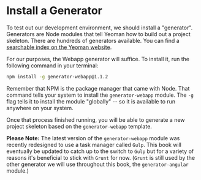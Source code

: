# Install a Generator
To test out our development environment, we should install a "generator". Generators are Node modules that tell Yeoman how to build out a project skeleton. There are hundreds of generators available. You can find a [searchable index on the Yeoman website](http://yeoman.io/generators).

For our purposes, the Webapp generator will suffice. To install it, run the following command in your terminal:

```bash
npm install -g generator-webapp@1.1.2
```

Remember that NPM is the package manager that came with Node. That command tells your system to install the `generator-webapp` module. The `-g` flag tells it to install the module "globally" -- so it is available to run anywhere on your system.

Once that process finished running, you will be able to generate a new project skeleton based on the `generator-webapp` template.

**Please Note:** The latest version of the `generator-webapp` module was recently redesigned to use a task manager called `Gulp`. This book will eventually be updated to catch up to the switch to `Gulp` but for a variety of reasons it's beneficial to stick with `Grunt` for now. (`Grunt` is still used by the other generator we will use throughout this book, the `generator-angular` module.)